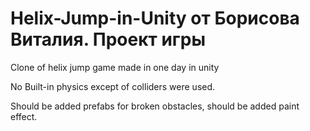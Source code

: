 # Helix-Jump-in-Unity от Борисова Виталия. Проект игры
Clone of helix jump game made in one day in unity

No Built-in physics except of colliders were used.

Should be added prefabs for broken obstacles, should be added paint effect.

